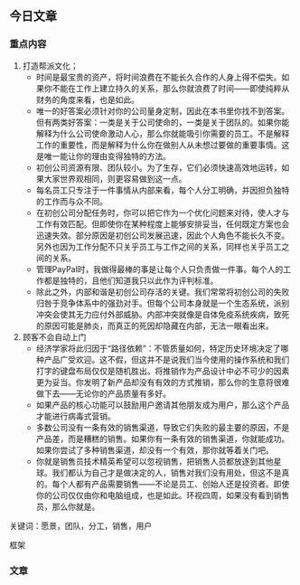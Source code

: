 ## 今日文章

### 重点内容

1. 打造帮派文化；
	- 时间是最宝贵的资产，将时间浪费在不能长久合作的人身上得不偿失。如果你不能在工作上建立持久的关系，那么你就浪费了时间——即使纯粹从财务的角度来看，也是如此。
	- 唯一的好答案必须针对你的公司量身定制，因此在本书里你找不到答案。但有两类好答案：一类是关于公司使命的，一类是关于团队的。如果你能解释为什么公司使命激动人心，那么你就能吸引你需要的员工。不是解释工作的重要性，而是解释为什么你在做别人从未想过要做的重要事情。这是唯一能让你的理由变得独特的方法。
	- 初创公司资源有限、团队较小。为了生存，它们必须快速高效地运转，如果大家世界观相同，则更容易做到这一点。
	- 每名员工只专注于一件事情从内部来看，每个人分工明确，并因担负独特的工作而与众不同。
	- 在初创公司分配任务时，你可以把它作为一个优化问题来对待，使人才与工作有效匹配。但即使你在某种程度上能够安排妥当，任何既定方案也会迅速失效。部分原因是初创公司发展迅速，因此个人角色不能长久不变。另外也因为工作分配不只关乎员工与工作之间的关系，同样也关乎员工之间的关系。
	- 管理PayPal时，我做得最棒的事是让每个人只负责做一件事。每个人的工作都是独特的，且他们知道我只以此作为评判标准。
	- 除此之外，内部和谐是初创公司存活的关键。我们常常将初创公司的失败归咎于竞争体系中的强劲对手。但每个公司本身就是一个生态系统，派别冲突会使其无力应付外部威胁。内部冲突就像是自体免疫系统疾病，致死的原因可能是肺炎，而真正的死因却隐藏在内部，无法一眼看出来。
2. 顾客不会自动上门
	- 经济学家将此归因于“路径依赖”：不管质量如何，特定历史环境决定了哪种产品广受欢迎。这不假，但这并不是说我们当今使用的操作系统和我们打字的键盘布局仅仅是随机胜出。将推销作为产品设计中必不可少的因素更为妥当。你发明了新产品却没有有效的方式推销，那么你的生意将很难做下去——无论你的产品质量有多好。
	- 如果产品的核心功能可以鼓励用户邀请其他朋友成为用户，那么这个产品才能进行病毒式营销。
	- 多数公司没有一条有效的销售渠道，导致它们失败的最主要的原因，不是产品差，而是糟糕的销售。如果你有一条有效的销售渠道，你就能成功。如果你尝试了多种销售渠道，却没有一个有效，那你就等着关门吧。
	- 你就是销售员技术精英希望可以忽视销售，把销售人员都放逐到其他星球。我们都认为自己才是做决定的人，销售对我们没有用处，但这不是真的。每个人都有产品需要销售——不论是员工、创始人还是投资者。即使你的公司仅仅由你和电脑组成，也是如此。环视四周，如果没有看到销售员，那么你就是。

关键词：愿景，团队，分工，销售，用户

框架



### 文章

